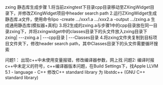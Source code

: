 zxing 静态库生成步骤
1.将当前zxingtest下目录cpp目录移动至ZXingWidget目录下，并修改ZXingWidget项目中header search path
2.运行ZXingWidget生成静态库.a文件，使用命令lipo -create .../xxx1.a .../xxx2.a -output .../zxing.a 生成通用静态库(模拟器+真机)
3.将2生成的zxing.a与步骤1中的cpp目录放在同一目录zxing下，并将zxingwidget中的classes目录下的头文件放入zxing目录下
zxing|  ---zxing.a
	 |  ---cpp目录
	 |  ---Classes目录
4.将zxing文件夹复制到目标项目文件夹下，修改header search path，其中Classes目录下的头文件需要循环搜索

问题1：
出现c++中未使用变量报错，修改编译器参数，网上找
问题2:
编译时报c++中未定义的符号，c++编译器版本问题，在Build Settings下，找Apple LLVM 5.1 - language - C++ 
修改C++ standard library 为 libstdc++ (GNU C++ standard library)